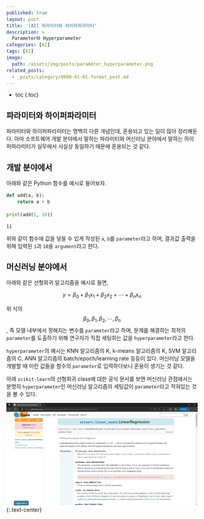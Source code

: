 ```yaml
---
published: true
layout: post
title: '[AI] 파라미터와 하이퍼파라미터'
description: >
  Parameter와 Hyperparameter
categories: [AI]
tags: [AI]
image:
  path: /assets/img/posts/parameter_hyperparameter.png
related_posts:
  - _posts/category/0000-01-01-format_post.md
---
```

* toc
{:toc}

## 파라미터와 하이퍼파라미터

파라미터와 하이퍼파라미터는 명백히 다른 개념인데, 혼용되고 있는 일이 많아 정리해둔다. 아마 소프트웨어 개발 분야에서 말하는 파라미터와 머신러닝 분야에서 말하는 하이퍼파라미터가 실무에서 사실상 동일하기 때문에 혼용되는 것 같다.  

## 개발 분야에서

아래와 같은 Python 함수를 예시로 들어보자.  

```python
def add(a, b):
    return a + b

print(add(1, 10))
```
```
11
```

위와 같이 함수에 값을 넣을 수 있게 작성된 `a`, `b`를 `parameter`라고 하며, 결과값 출력을 위해 입력된 `1`과 `10`을 `argument`라고 한다.  

## 머신러닝 분야에서

아래와 같은 선형회귀 알고리즘을 예시로 들면, 

$$y = \beta_{0} + \beta_{1}x_{1} + \beta_{2}x_{2} + \cdots + \beta_{n}x_{n}$$

위 식의 $$\beta_{0}, \beta_{1}, \beta_{2}, \cdots, \beta_{n}$$, 즉 모델 내부에서 정해지는 변수를 `parameter`라고 하며, 문제를 해결하는 최적의 `parameter`를 도출하기 위해 연구자가 직접 세팅하는 값을 `hyperparameter`라고 한다.  

`hyperparameter`의 예시는 KNN 알고리즘의 K, k-means 알고리즘의 K, SVM 알고리즘의 C, ANN 알고리즘의 batch/epoch/learning rate 등등이 있다. 머신러닝 모델을 개발할 때 이런 값들을 함수의 `parameter`로 입력하다보니 혼용이 생기는 것 같다.  

아래 `scikit-learn`의 선형회귀 class에 대한 공식 문서를 보면 머신러닝 관점에서는 분명히 `hyperparameter`인 머신러닝 알고리즘의 세팅값이 `parameter`라고 적혀있는 것을 볼 수 있다.  

![sklearn_example](/assets/img/posts/sklearn_example.png)
{:.text-center}